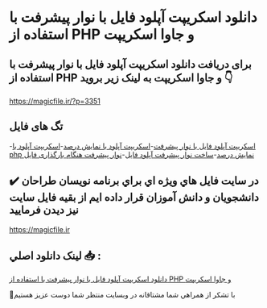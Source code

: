 # دانلود اسکریپت آپلود فایل با نوار پیشرفت با استفاده از PHP و جاوا اسکریپت

## برای دریافت دانلود اسکریپت آپلود فایل با نوار پیشرفت با استفاده از PHP و جاوا اسکریپت به لینک زیر بروید 👇

https://magicfile.ir/?p=3351

## تگ های فایل

-[اسکریپت آپلود فایل با نوار پیشرفت](https://magicfile.ir/product/%d8%a2%d9%be%d9%84%d9%88%d8%af-%d9%81%d8%a7%db%8c%d9%84-%d8%a8%d8%a7-%d9%86%d9%88%d8%a7%d8%b1-%d9%be%db%8c%d8%b4%d8%b1%d9%81%d8%aa-%d8%a8%d8%a7-%d8%a7%d8%b3%d8%aa%d9%81%d8%a7%d8%af%d9%87-php/)-[اسکریپت آپلود با نمایش درصد](https://magicfile.ir/product/%d8%a2%d9%be%d9%84%d9%88%d8%af-%d9%81%d8%a7%db%8c%d9%84-%d8%a8%d8%a7-%d9%86%d9%88%d8%a7%d8%b1-%d9%be%db%8c%d8%b4%d8%b1%d9%81%d8%aa-%d8%a8%d8%a7-%d8%a7%d8%b3%d8%aa%d9%81%d8%a7%d8%af%d9%87-php/)-[اسکریپت آپلود با php نمایش درصد](https://magicfile.ir/product/%d8%a2%d9%be%d9%84%d9%88%d8%af-%d9%81%d8%a7%db%8c%d9%84-%d8%a8%d8%a7-%d9%86%d9%88%d8%a7%d8%b1-%d9%be%db%8c%d8%b4%d8%b1%d9%81%d8%aa-%d8%a8%d8%a7-%d8%a7%d8%b3%d8%aa%d9%81%d8%a7%d8%af%d9%87-php/)-[ساخت نوار پیشرفت آپلود فایل](https://magicfile.ir/product/%d8%a2%d9%be%d9%84%d9%88%d8%af-%d9%81%d8%a7%db%8c%d9%84-%d8%a8%d8%a7-%d9%86%d9%88%d8%a7%d8%b1-%d9%be%db%8c%d8%b4%d8%b1%d9%81%d8%aa-%d8%a8%d8%a7-%d8%a7%d8%b3%d8%aa%d9%81%d8%a7%d8%af%d9%87-php/)-[نوار پیشرفت هنگام بارگذاری فایل](https://magicfile.ir/product/%d8%a2%d9%be%d9%84%d9%88%d8%af-%d9%81%d8%a7%db%8c%d9%84-%d8%a8%d8%a7-%d9%86%d9%88%d8%a7%d8%b1-%d9%be%db%8c%d8%b4%d8%b1%d9%81%d8%aa-%d8%a8%d8%a7-%d8%a7%d8%b3%d8%aa%d9%81%d8%a7%d8%af%d9%87-php/)

## ✔️ در سايت فايل هاي ويژه اي براي برنامه نويسان طراحان دانشجويان و دانش آموزان قرار داده ايم از بقيه فايل سايت نيز ديدن فرماييد

https://magicfile.ir


## لينک دانلود اصلي 📥 :

[دانلود اسکریپت آپلود فایل با نوار پیشرفت با استفاده از PHP و جاوا اسکریپت](https://magicfile.ir/product/%d8%a2%d9%be%d9%84%d9%88%d8%af-%d9%81%d8%a7%db%8c%d9%84-%d8%a8%d8%a7-%d9%86%d9%88%d8%a7%d8%b1-%d9%be%db%8c%d8%b4%d8%b1%d9%81%d8%aa-%d8%a8%d8%a7-%d8%a7%d8%b3%d8%aa%d9%81%d8%a7%d8%af%d9%87-php/) 


🙏با تشکر از همراهي شما مشتاقانه در وبسایت منتظر شما دوست عزیز هستیم

